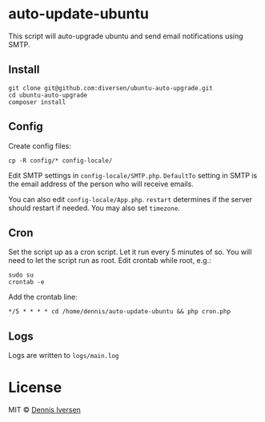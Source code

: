 # auto-update-ubuntu

This script will auto-upgrade ubuntu and send email notifications using SMTP. 

## Install

    git clone git@github.com:diversen/ubuntu-auto-upgrade.git
    cd ubuntu-auto-upgrade
    composer install

## Config

Create config files:

    cp -R config/* config-locale/

Edit SMTP settings in `config-locale/SMTP.php`. 
`DefaultTo` setting in SMTP is the email address of the person who will receive emails. 

You can also edit `config-locale/App.php`. `restart` determines if the server should restart if needed. 
You may also set `timezone`. 

## Cron

Set the script up as a cron script. Let it run every 5 minutes of so.
You will need to let the script run as root. Edit crontab while
root, e.g.: 

    sudo su
    crontab -e

Add the crontab line:

    */5 * * * * cd /home/dennis/auto-update-ubuntu && php cron.php

## Logs

Logs are written to `logs/main.log`

# License

MIT © [Dennis Iversen](https://github.com/diversen)

